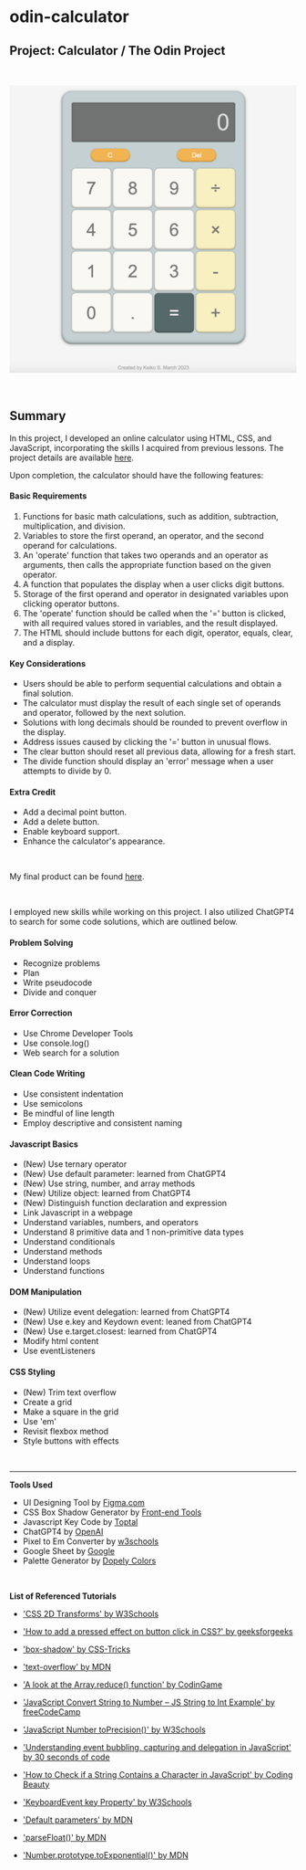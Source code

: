 # odin-calculator
## Project: Calculator / The Odin Project
<br>

![calculator-TOP-by-keiko-s-2023](assets/calculator-the-odin-project-keiko-s-2023.png)

<br>

## Summary ##
In this project, I developed an online calculator using HTML, CSS, and JavaScript, incorporating the skills I acquired from previous lessons. The project details are available [here](https://www.theodinproject.com/lessons/foundations-calculator).

Upon completion, the calculator should have the following features:

#### Basic Requirements ####
1. Functions for basic math calculations, such as addition, subtraction, multiplication, and division.
2. Variables to store the first operand, an operator, and the second operand for calculations. 
3. An 'operate' function that takes two operands and an operator as arguments, then calls the appropriate function based on the given operator. 
4. A function that populates the display when a user clicks digit buttons. 
5. Storage of the first operand and operator in designated variables upon clicking operator buttons. 
6. The 'operate' function should be called when the '=' button is clicked, with all required values stored in variables, and the result displayed. 
7. The HTML should include buttons for each digit, operator, equals, clear, and a display.
#### Key Considerations ####
* Users should be able to perform sequential calculations and obtain a final solution. 
* The calculator must display the result of each single set of operands and operator, followed by the next solution. 
* Solutions with long decimals should be rounded to prevent overflow in the display. 
* Address issues caused by clicking the '=' button in unusual flows. 
* The clear button should reset all previous data, allowing for a fresh start. 
* The divide function should display an 'error' message when a user attempts to divide by 0. 
#### Extra Credit ####
- Add a decimal point button. 
- Add a delete button. 
- Enable keyboard support. 
- Enhance the calculator's appearance.  

<br>

My final product can be found [here](https://kbelltree.github.io/odin-calculator/). 

<br> 

I employed new skills while working on this project. I also utilized ChatGPT4 to search for some code solutions, which are outlined below.

#### Problem Solving ####
   * Recognize problems
   * Plan
   * Write pseudocode
   * Divide and conquer
#### Error Correction ####
   * Use Chrome Developer Tools
   * Use console.log()
   * Web search for a solution
#### Clean Code Writing ####
   * Use consistent indentation
   * Use semicolons 
   * Be mindful of line length
   * Employ descriptive and consistent naming
#### Javascript Basics ####
   * (New) Use ternary operator
   * (New) Use default parameter: learned from ChatGPT4
   * (New) Use string, number, and array methods
   * (New) Utilize object: learned from ChatGPT4
   * (New) Distinguish function declaration and expression
   * Link Javascript in a webpage   
   * Understand variables, numbers, and operators 
   * Understand 8 primitive data and 1 non-primitive data types
   * Understand conditionals 
   * Understand methods
   * Understand loops
   * Understand functions
#### DOM Manipulation ####
   * (New) Utilize event delegation: learned from ChatGPT4 
   * (New) Use e.key and Keydown event: leaned from ChatGPT4 
   * (New) Use e.target.closest: learned from ChatGPT4
   * Modify html content  
   * Use eventListeners 
#### CSS Styling ####
   * (New) Trim text overflow 
   * Create a grid
   * Make a square in the grid
   * Use 'em'  
   * Revisit flexbox method
   * Style buttons with effects

<br>


***


**Tools Used**
  - UI Designing Tool by [Figma.com](https://www.figma.com)
  - CSS Box Shadow Generator by [Front-end Tools](https://front-end-tools.com/en/generateboxshadow/)
  - Javascript Key Code by [Toptal](https://www.toptal.com/developers/keycode)
  - ChatGPT4 by [OpenAI](https://chat.openai.com)
  - Pixel to Em Converter by [w3schools](https://www.w3schools.com/tags/ref_pxtoemconversion.asp)
  - Google Sheet by [Google](https://www.google.com/drive/)
  - Palette Generator by [Dopely Colors](https://colors.dopely.top/palette-generator/mzrKkjK5cJo)
  

<br>

**List of Referenced Tutorials**

- ['CSS 2D Transforms' by W3Schools](https://www.w3schools.com/css/css3_2dtransforms.asp)

- ['How to add a pressed effect on button click in CSS?' by geeksforgeeks](https://www.geeksforgeeks.org/how-to-add-a-pressed-effect-on-button-click-in-css/)

- ['box-shadow' by CSS-Tricks](https://css-tricks.com/almanac/properties/b/box-shadow/)

- ['text-overflow' by MDN](https://developer.mozilla.org/en-US/docs/Web/CSS/text-overflow)

- ['A look at the Array.reduce() function' by CodinGame](https://www.codingame.com/playgrounds/5474/a-look-at-the-array-reduce-function)

- ['JavaScript Convert String to Number – JS String to Int Example' by freeCodeCamp](https://www.freecodecamp.org/news/javascript-convert-string-to-number-js-string-to-int-example/)

- ['JavaScript Number toPrecision()' by W3Schools](https://www.w3schools.com/jsref/jsref_toprecision.asp)

- ['Understanding event bubbling, capturing and delegation in JavaScript' by 30 seconds of code](https://www.30secondsofcode.org/articles/s/javascript-event-bubbling-capturing-delegation/)

- ['How to Check if a String Contains a Character in JavaScript' by Coding Beauty](https://javascript.plainenglish.io/javascript-check-if-string-contains-character-1f6b77394ca5)

- ['KeyboardEvent key Property' by W3Schools](https://www.w3schools.com/jsref/event_key_key.asp)

- ['Default parameters' by MDN](https://developer.mozilla.org/en-US/docs/Web/JavaScript/Reference/Functions/Default_parameters)

- ['parseFloat()' by MDN](https://developer.mozilla.org/en-US/docs/Web/JavaScript/Reference/Global_Objects/parseFloat#using_parsefloat)

- ['Number.prototype.toExponential()' by MDN](https://developer.mozilla.org/en-US/docs/Web/JavaScript/Reference/Global_Objects/Number/toExponential)



 

